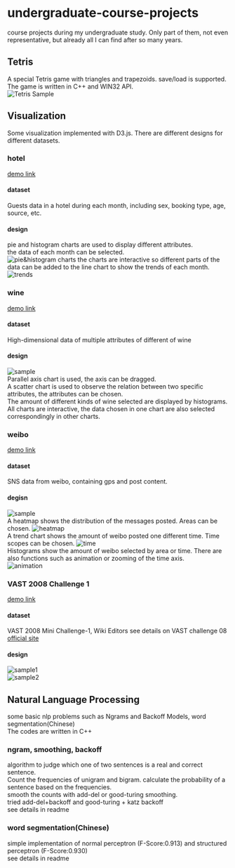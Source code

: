 # undergraduate-course-projects
course projects during my undergraduate study. Only part of them, not even representative, but already all I can find after so many years.

## Tetris
A special Tetris game with triangles and trapezoids. save/load is supported.  
The game is written in C++ and WIN32 API.  
![Tetris Sample](https://raw.githubusercontent.com/yangyiming0516/undergraduate-course-projects/master/Tetris/sample.png)

## Visualization
Some visualization implemented with D3.js. There are different designs for different datasets.
### hotel
[demo link](http://vis.pku.edu.cn/course/Visualization_2014F/hotel/yangyiming/)
#### dataset
Guests data in a hotel during each month, including sex, booking type, age, source, etc. 
#### design
pie and histogram charts are used to display different attributes.  
the data of each month can be selected.  
![pie&histogram charts](https://raw.githubusercontent.com/yangyiming0516/undergraduate-course-projects/master/Visualization/hotel/sample1.png)
the charts are interactive so different parts of the data can be added to the line chart to show the trends of each month.  
![trends](https://raw.githubusercontent.com/yangyiming0516/undergraduate-course-projects/master/Visualization/hotel/sample2.png)

### wine
[demo link](http://vis.pku.edu.cn/course/Visualization_2014F/wine/yangyiming/)
#### dataset
High-dimensional data of multiple attributes of different of wine
#### design
![sample](https://raw.githubusercontent.com/yangyiming0516/undergraduate-course-projects/master/Visualization/wine/sample.png)  
Parallel axis chart is used, the axis can be dragged.  
A scatter chart is used to observe the relation between two specific attributes, the attributes can be chosen.  
The amount of different kinds of wine selected are displayed by histograms.  
All charts are interactive, the data chosen in one chart are also selected correspondingly in other charts.

### weibo
[demo link](http://vis.pku.edu.cn/course/Visualization_2014F/final_project/group5/)
#### dataset
SNS data from weibo, containing gps and post content.
#### degisn
![sample](https://raw.githubusercontent.com/yangyiming0516/undergraduate-course-projects/master/Visualization/weibo/sample.png)  
A heatmap shows the distribution of the messages posted. Areas can be chosen.
![heatmap](https://raw.githubusercontent.com/yangyiming0516/undergraduate-course-projects/master/Visualization/weibo/map.png)  
A trend chart shows the amount of weibo posted one different time. Time scopes can be chosen.
![time](https://raw.githubusercontent.com/yangyiming0516/undergraduate-course-projects/master/Visualization/weibo/time.png)  
Histograms show the amount of weibo selected by area or time. There are also functions such as animation or zooming of the time axis.  
![animation](https://raw.githubusercontent.com/yangyiming0516/undergraduate-course-projects/master/Visualization/weibo/Animation.gif) 

### VAST 2008 Challenge 1
[demo link](http://vis.pku.edu.cn/course/Visualization_2014F/vast2008/group4/c1/)
#### dataset
VAST 2008 Mini Challenge-1, Wiki Editors
see details on VAST challenge 08 [official site](https://www.cs.umd.edu/hcil/VASTchallenge08/tasks.html)
#### design
![sample1](https://raw.githubusercontent.com/yangyiming0516/undergraduate-course-projects/master/Visualization/vast/sample1.png)  
![sample2](https://raw.githubusercontent.com/yangyiming0516/undergraduate-course-projects/master/Visualization/vast/sample2.png) 

## Natural Language Processing
some basic nlp problems such as Ngrams and Backoff Models, word segmentation(Chinese)  
The codes are written in C++
### ngram, smoothing, backoff
algorithm to judge which one of two sentences is a real and correct sentence.  
Count the frequencies of unigram and bigram. calculate the probability of a sentence based on the frequencies.  
smooth the counts with add-del or good-turing smoothing.  
tried add-del+backoff and good-turing + katz backoff  
see details in readme
### word segmentation(Chinese)
simple implementation of normal perceptron (F-Score:0.913) and structured perceptron (F-Score:0.930)  
see details in readme